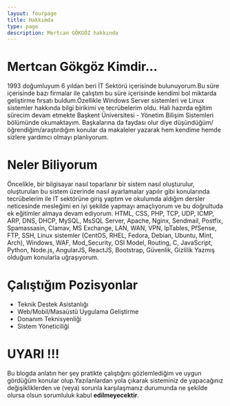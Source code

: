 ```yaml
---
layout: fourpage
title: Hakkımda
type: page
description: Mertcan GÖKGÖZ hakkında
---
```


# **Mertcan Gökgöz Kimdir...**

1993 doğumluyum 6 yıldan beri İT Sektörü içerisinde bulunuyorum.Bu süre içerisinde bazı firmalar ile çalıştım bu süre içerisinde kendimi bol miktarda geliştirme fırsatı buldum.Özellikle Windows Server sistemleri ve Linux sistemler hakkında bilgi birikimi ve tecrübelerim oldu. Hali hazırda eğitim sürecim devam etmekte Başkent Üniversitesi - Yönetim Bilişim Sistemleri bölümünde okumaktayım. Başkalarına da faydası olur diye düşündüğüm/öğrendiğim/araştırdığım konular da makaleler yazarak hem kendime hemde sizlere yardımcı olmayı planlıyorum.

# **Neler Biliyorum**

Öncelikle, bir bilgisayar nasıl toparlanır bir sistem nasıl oluşturulur, oluşturulan bu sistem üzerinde nasıl ayarlamalar yapılır gibi konularında tecrübelerim ile IT sektörüne giriş yaptım ve okulumda aldığım dersler neticesinde mesleğimi en iyi şekilde yapmayı amaçlıyorum ve bu doğrultuda ek eğitimler almaya devam ediyorum. HTML, CSS, PHP, TCP, UDP, ICMP, ARP, DNS, DHCP, MySQL, MsSQL Server, Apache, Nginx, Sendmail, Postfix, Spamassasin, Clamav, MS Exchange, LAN, WAN, VPN, IpTables, PfSense, FTP, SSH, Linux sistemler (CentOS, RHEL, Fedora, Debian, Ubuntu, Mint, Arch), Windows, WAF, Mod_Security, OSI Model, Routing, C, JavaScript, Python, Node.js, AngularJS, ReactJS, Bootstrap, Güvenlik, Gizlilik Yazmış olduğum konularla uğraşıyorum.

# **Çalıştığım Pozisyonlar**

*   Teknik Destek Asistanlığı
*   Web/Mobil/Masaüstü Uygulama Geliştirme
*   Donanım Teknisyenliği
*   Sistem Yöneticiliği

# **UYARI !!!**

Bu blogda anlatın her şey pratikte çalıştığını gözlemlediğim ve uygun gördüğüm konular olup.Yazılanlardan yola çıkarak sisteminiz de yapacağınız değişikliklerden ve (veya) sorunla karşılaşmanız durumunda ne şekilde olursa olsun sorumluluk kabul **edilmeyecektir**.
